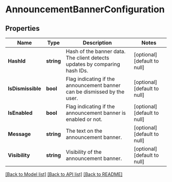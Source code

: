 # AnnouncementBannerConfiguration

## Properties
Name | Type | Description | Notes
------------ | ------------- | ------------- | -------------
**HashId** | **string** | Hash of the banner data. The client detects updates by comparing hash IDs. | [optional] [default to null]
**IsDismissible** | **bool** | Flag indicating if the announcement banner can be dismissed by the user. | [optional] [default to null]
**IsEnabled** | **bool** | Flag indicating if the announcement banner is enabled or not. | [optional] [default to null]
**Message** | **string** | The text on the announcement banner. | [optional] [default to null]
**Visibility** | **string** | Visibility of the announcement banner. | [optional] [default to null]

[[Back to Model list]](../README.md#documentation-for-models) [[Back to API list]](../README.md#documentation-for-api-endpoints) [[Back to README]](../README.md)

